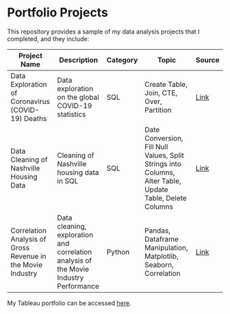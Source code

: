 # Portfolio Projects

This repository provides a sample of my data analysis projects that I completed, and they include:

Project Name  | Description   |  Category   |  Topic   |  Source
------------- | ------------- | ----------- | ----------|--------
Data Exploration of Coronavirus (COVID-19) Deaths | Data exploration on the global COVID-19 statistics | SQL | Create Table, Join, CTE, Over, Partition | [Link](https://ourworldindata.org/covid-deaths)
Data Cleaning of Nashville Housing Data | Cleaning of Nashville housing data in SQL | SQL | Date Conversion, Fill Null Values, Split Strings into Columns, Alter Table, Update Table, Delete Columns | [Link](https://github.com/AlexTheAnalyst/PortfolioProjects/blob/main/Nashville%20Housing%20Data%20for%20Data%20Cleaning.xlsx)
Correlation Analysis of Gross Revenue in the Movie Industry | Data cleaning, exploration and correlation analysis of the Movie Industry Performance | Python | Pandas, Dataframe Manipulation, Matplotlib, Seaborn, Correlation | [Link](https://www.youtube.com/redirect?event=video_description&redir_token=QUFFLUhqbWluZWFDeUNLb211Y3pMZjJvc3NnUXZoSU9Gd3xBQ3Jtc0ttM3VMZFZLSkpaa1JyWFppb2NCMEZRcTE5WFFFY0lPSmppU2JyQzM5aGIyTnE5bVFfbU40RzNHZjdDRmd4YktpUXNZNGZFY2FxaVZKZ0VOUVBVenYtRXBIZFlHYkxVcGlwUnc0WWlJdkFMN2V3VkZKOA&q=https%3A%2F%2Fwww.kaggle.com%2Fdanielgrijalvas%2Fmovies)

My Tableau portfolio can be accessed [here](https://public.tableau.com/app/profile/nyzms#!/).
